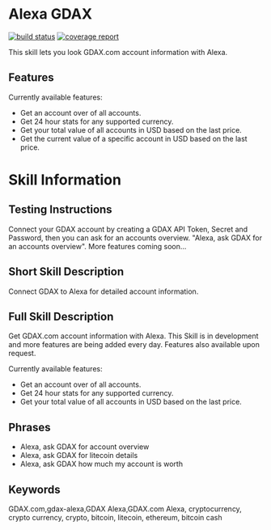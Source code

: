 # Alexa GDAX

[![build status](https://git.cssnr.com/shane/alexa-gdax/badges/master/build.svg)](https://git.cssnr.com/shane/alexa-gdax/commits/master) [![coverage report](https://git.cssnr.com/shane/alexa-gdax/badges/master/coverage.svg)](https://git.cssnr.com/shane/alexa-gdax/commits/master)

This skill lets you look GDAX.com account information with Alexa.

## Features

Currently available features:

- Get an account over of all accounts.
- Get 24 hour stats for any supported currency.
- Get your total value of all accounts in USD based on the last price.
- Get the current value of a specific account in USD based on the last price.

# Skill Information

## Testing Instructions

Connect your GDAX account by creating a GDAX API Token, Secret and Password, then you can ask for an accounts overview. "Alexa, ask GDAX for an accounts overview". More features coming soon...

## Short Skill Description

Connect GDAX to Alexa for detailed account information.

## Full Skill Description

Get GDAX.com account information with Alexa. This Skill is in development and more features are being added every day. Features also available upon request.

Currently available features:

- Get an account over of all accounts.
- Get 24 hour stats for any supported currency.
- Get your total value of all accounts in USD based on the last price.

## Phrases

- Alexa, ask GDAX for account overview
- Alexa, ask GDAX for litecoin details
- Alexa, ask GDAX how much my account is worth

## Keywords

GDAX.com,gdax-alexa,GDAX Alexa,GDAX.com Alexa, cryptocurrency, crypto currency, crypto, bitcoin, litecoin, ethereum, bitcoin cash
